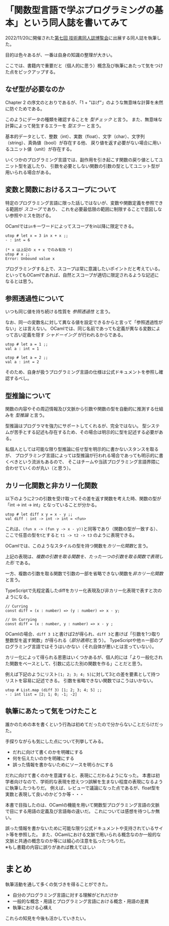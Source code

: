 # 「関数型言語で学ぶプログラミングの基本」という同人誌を書いてみて

2022/11/20に開催された[第七回 技術書同人誌博覧会](https://gishohaku.dev/)に出展する同人誌を執筆した。

目的は色々あるが、一番は自身の知識の整理が大きい。

ここでは、書籍内で重要だと（個人的に思う）概念及び執筆にあたって気をつけた点をピックアップする。

## なぜ型が必要なのか

Chapter 2 の序文のとおりであるが、「1 + "ほげ"」のような無意味な計算を未然に防ぐためである。

このようにデータの種類を確認することを *型チェック* と言う。
また、無意味な計算によって発生するエラーを *型エラー* と言う。

基本的データとして、整数（int）、実数（float）、文字（char）、文字列（string）、真偽値（bool）が存在する他、
戻り値を返す必要がない場合に用いるユニット値（unit）が存在する。

いくつかのプログラミング言語では、副作用を引き起こす関数の戻り値としてユニット型を返したり、
引数を必要としない関数の引数の型としてユニット型が用いられる場合がある。

## 変数と関数におけるスコープについて

特定のプログラミング言語に限った話しではないが、変数や関数定義を参照できる範囲が *スコープ* であり、
これを必要最低限の範囲に制限することで意図しない参照やミスを防げる。

OCamlでは`in`キーワードによってスコープをin以降に限定できる。

```
utop # let x = 3 in x + x ;;
- : int = 6

(* x は上記の x + x でのみ有効 *)
utop # x ;;
Error: Unbound value x
```

プログラミングする上で、スコープは常に意識したいポイントだと考えている。
といってもOCamlであれば、自然とスコープが適切に限定されるような記述になるとは思う。

## 参照透過性について

いつも同じ値を持ち続ける性質を *参照透過性* と言う。

なお、同一の変数名に対して異なる値を設定できるからと言って「参照透過性がない」とは言えない。
OCamlでは、同じ名前であっても定義が異なる変数によって古い定義を隠す *シャドーイング* が行われるからである。

```
utop # let a = 1 ;;
val a : int = 1

utop # let a = 2 ;;
val a : int = 2
```

そのため、自身が扱うプログラミング言語の仕様は公式ドキュメントを参照し確認するべし。

## 型推論について

関数の内容やその周辺情報及び文脈から引数や関数の型を自動的に推測する仕組みを *型推論* と言う。

型推論はプログラマを強力にサポートしてくれるが、完全ではない。
型システムが苦手とする記述も存在するため、その場合は明示的に型を記述する必要がある。

私個人としては可能な限り型推論に任せ型を明示的に書かないスタンスを取るが、
プログラミング言語によっては型推論が行われる場合であっても明示的に書くべきという流派もあるので、
そこはチームや当該プログラミング言語界隈に合わせていくのが丸い（と思う）。

## カリー化関数と非カリー化関数

以下のように2つの引数を受け取ってその差を返す関数を考えた時、関数の型が「int -> int -> int」となっていることが分かる。

```
utop # let diff x y = x - y ;;
val diff : int -> int -> int = <fun>
```

これは、`(fun x -> (fun y -> x - y))`と同等であり（関数の型が一致する）、
ここで任意の型をtとすると `t1 -> t2 -> t3` のように表現できる。

OCamlでは、このようなスタイルの型を持つ関数を*カリー化関数*と言う。

上記の表現は、*複数の引数を取る関数を、たった一つの引数を取る関数で表現した形* である。

一方、複数の引数を取る関数で引数の一部を省略できない関数を*非カリー化関数*と言う。

TypeScriptで先程定義したdiffをカリー化表現及び非カリー化表現で表すと次のようになる。

```
// Curring
const diff = (x : number) => (y : number) => x - y;

// Un Currying
const diff = (x : number, y : number) => x - y ;
```

OCamlの場合、`diff 3 1`と書けば2が得られ、`diff 3`と書けば「引数を1つ取り整数型を返す関数」が得られる（*部分適用*と言う）。
TypeScriptや他ｎ一部のプログラミング言語ではそうはいかない（それ自体が悪いとは言っていない）。

カリー化によって得られる恩恵はいくつかあるが、個人的には「より一般化された関数をベースとして、引数に応じた別の関数を作る」ことだと思う。

例えば下記のようにリスト`[1; 2; 3; 4; 5]`に対して3との差を要素として持つリストを容易に記述できる。
引数を省略できない関数ではこうはいかない。

```
utop # List.map (diff 3) [1; 2; 3; 4; 5] ;;
- : int list = [2; 1; 0; -1; -2]
```

## 執筆にあたって気をつけたこと

誰かのための本を書くという行為は初めてだったので分からないことだらけだった。

手探りながらも気にした点について列挙してみる。

* だれに向けて書くのかを明確にする
* 何を伝えたいのかを明確にする
* 誤った情報を書かないためにソースを明らかにする

だれに向けて書くのかを意識すると、表現にこだわるようになった。
本書は初学者向けなので、学術的な表現を控えつつ誤解を生まない程度の表現になるように執筆したつもりだ。
例えば、レビューで議論になった点であるが、float型を実数と表現して良いのかどうか等・・・

本書で目指したのは、OCamlの機能を用いて関数型プログラミング言語の文脈で目にする用語の定義及び言語毎の違いだ。
これについては感想を待つしか無い。

誤った情報を書かないために可能な限り公式ドキュメントや支持されているサイト等を参照した。
また、OCamlにおける文脈で用いられる概念なのか一般的な文脈と共通の概念なのか等には細心の注意を払ったつもりだ。  
※もし書籍の内容に誤りがあれば教えてほしい

# まとめ

執筆活動を通して多くの気づきを得ることができた。

* 自分のプログラミング言語に対する理解がどれだけか
* 一般的な概念・用語とプログラミング言語における概念・用語の差異
* 執筆における心構え

これらの知見を今後も活かしていきたい。
